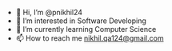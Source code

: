 - 👋 Hi, I’m @pnikhil24
- 👀 I’m interested in Software Developing
- 🌱 I’m currently learning Computer Science
- 📫 How to reach me nikhil.qa124@gmail.com


